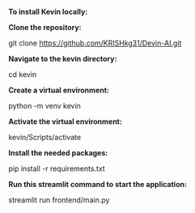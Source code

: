 ******To install Kevin locally:******

**Clone the repository:**

git clone https://github.com/KRISHkg31/Devin-AI.git

**Navigate to the kevin directory:**

cd kevin

**Create a virtual environment:**

python -m venv kevin

**Activate the virtual environment:**

kevin/Scripts/activate

**Install the needed packages:**

pip install -r requirements.txt

**Run this streamlit command to start the application:**
  
streamlit run frontend/main.py

